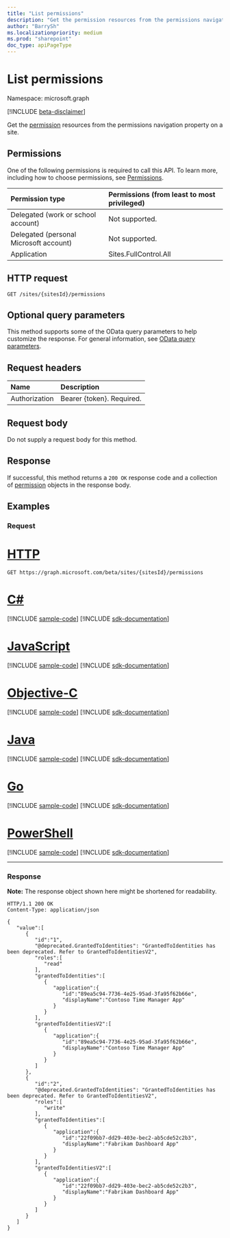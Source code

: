 ```yaml
---
title: "List permissions"
description: "Get the permission resources from the permissions navigation property on a site."
author: "BarrySh"
ms.localizationpriority: medium
ms.prod: "sharepoint"
doc_type: apiPageType
---
```


# List permissions
Namespace: microsoft.graph

[!INCLUDE [beta-disclaimer](../../includes/beta-disclaimer.md)]

Get the [permission](../resources/permission.md) resources from the permissions navigation property on a site.

## Permissions
One of the following permissions is required to call this API. To learn more, including how to choose permissions, see [Permissions](/graph/permissions-reference).

|Permission type                        | Permissions (from least to most privileged)
|:--------------------------------------|:-------------------------------------
|Delegated (work or school account)     | Not supported.
|Delegated (personal Microsoft account) | Not supported.
|Application                            | Sites.FullControl.All

## HTTP request

<!-- {
  "blockType": "ignored"
}
-->
``` http
GET /sites/{sitesId}/permissions
```

## Optional query parameters
This method supports some of the OData query parameters to help customize the response. For general information, see [OData query parameters](/graph/query-parameters).

## Request headers
|Name|Description|
|:---|:---|
|Authorization|Bearer {token}. Required.|

## Request body
Do not supply a request body for this method.

## Response

If successful, this method returns a `200 OK` response code and a collection of [permission](../resources/permission.md) objects in the response body.

## Examples

### Request

# [HTTP](#tab/http)
<!-- {
  "blockType": "request",
  "name": "list_permission"
}
-->
``` http
GET https://graph.microsoft.com/beta/sites/{sitesId}/permissions
```
# [C#](#tab/csharp)
[!INCLUDE [sample-code](../includes/snippets/csharp/list-permission-csharp-snippets.md)]
[!INCLUDE [sdk-documentation](../includes/snippets/snippets-sdk-documentation-link.md)]

# [JavaScript](#tab/javascript)
[!INCLUDE [sample-code](../includes/snippets/javascript/list-permission-javascript-snippets.md)]
[!INCLUDE [sdk-documentation](../includes/snippets/snippets-sdk-documentation-link.md)]

# [Objective-C](#tab/objc)
[!INCLUDE [sample-code](../includes/snippets/objc/list-permission-objc-snippets.md)]
[!INCLUDE [sdk-documentation](../includes/snippets/snippets-sdk-documentation-link.md)]

# [Java](#tab/java)
[!INCLUDE [sample-code](../includes/snippets/java/list-permission-java-snippets.md)]
[!INCLUDE [sdk-documentation](../includes/snippets/snippets-sdk-documentation-link.md)]

# [Go](#tab/go)
[!INCLUDE [sample-code](../includes/snippets/go/list-permission-go-snippets.md)]
[!INCLUDE [sdk-documentation](../includes/snippets/snippets-sdk-documentation-link.md)]

# [PowerShell](#tab/powershell)
[!INCLUDE [sample-code](../includes/snippets/powershell/list-permission-powershell-snippets.md)]
[!INCLUDE [sdk-documentation](../includes/snippets/snippets-sdk-documentation-link.md)]

---



### Response
**Note:** The response object shown here might be shortened for readability.
<!-- {
  "blockType": "response",
  "truncated": true,
  "@odata.type": "Collection(microsoft.graph.permission)"
}
-->
``` http
HTTP/1.1 200 OK
Content-Type: application/json

{
   "value":[
      {
         "id":"1",
         "@deprecated.GrantedToIdentities": "GrantedToIdentities has been deprecated. Refer to GrantedToIdentitiesV2",
         "roles":[
            "read"
         ],
         "grantedToIdentities":[
            {
               "application":{
                  "id":"89ea5c94-7736-4e25-95ad-3fa95f62b66e",
                  "displayName":"Contoso Time Manager App"
               }
            }
         ],
         "grantedToIdentitiesV2":[
            {
               "application":{
                  "id":"89ea5c94-7736-4e25-95ad-3fa95f62b66e",
                  "displayName":"Contoso Time Manager App"
               }
            }
         ]
      },
      {
         "id":"2",
         "@deprecated.GrantedToIdentities": "GrantedToIdentities has been deprecated. Refer to GrantedToIdentitiesV2",
         "roles":[
            "write"
         ],
         "grantedToIdentities":[
            {
               "application":{
                  "id":"22f09bb7-dd29-403e-bec2-ab5cde52c2b3",
                  "displayName":"Fabrikam Dashboard App"
               }
            }
         ],
         "grantedToIdentitiesV2":[
            {
               "application":{
                  "id":"22f09bb7-dd29-403e-bec2-ab5cde52c2b3",
                  "displayName":"Fabrikam Dashboard App"
               }
            }
         ]
      }
   ]
}
```

<!-- {
  "type": "#page.annotation",
  "section": "documentation",
  "tocPath": "Sites/Permissions/List site permissions"
} -->
